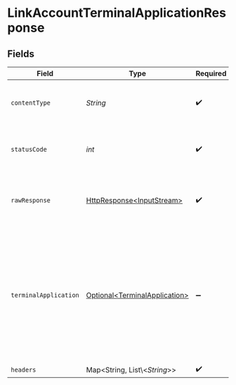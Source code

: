 # LinkAccountTerminalApplicationResponse


## Fields

| Field                                                                                                                                                                                                                                 | Type                                                                                                                                                                                                                                  | Required                                                                                                                                                                                                                              | Description                                                                                                                                                                                                                           | Example                                                                                                                                                                                                                               |
| ------------------------------------------------------------------------------------------------------------------------------------------------------------------------------------------------------------------------------------- | ------------------------------------------------------------------------------------------------------------------------------------------------------------------------------------------------------------------------------------- | ------------------------------------------------------------------------------------------------------------------------------------------------------------------------------------------------------------------------------------- | ------------------------------------------------------------------------------------------------------------------------------------------------------------------------------------------------------------------------------------- | ------------------------------------------------------------------------------------------------------------------------------------------------------------------------------------------------------------------------------------- |
| `contentType`                                                                                                                                                                                                                         | *String*                                                                                                                                                                                                                              | :heavy_check_mark:                                                                                                                                                                                                                    | HTTP response content type for this operation                                                                                                                                                                                         |                                                                                                                                                                                                                                       |
| `statusCode`                                                                                                                                                                                                                          | *int*                                                                                                                                                                                                                                 | :heavy_check_mark:                                                                                                                                                                                                                    | HTTP response status code for this operation                                                                                                                                                                                          |                                                                                                                                                                                                                                       |
| `rawResponse`                                                                                                                                                                                                                         | [HttpResponse\<InputStream>](https://docs.oracle.com/en/java/javase/11/docs/api/java.net.http/java/net/http/HttpResponse.html)                                                                                                        | :heavy_check_mark:                                                                                                                                                                                                                    | Raw HTTP response; suitable for custom response parsing                                                                                                                                                                               |                                                                                                                                                                                                                                       |
| `terminalApplication`                                                                                                                                                                                                                 | [Optional\<TerminalApplication>](../../models/components/TerminalApplication.md)                                                                                                                                                      | :heavy_minus_sign:                                                                                                                                                                                                                    | The request completed successfully.                                                                                                                                                                                                   | {<br/>"terminalApplicationID": "12345678-1234-1234-1234-123456789012",<br/>"status": "enabled",<br/>"platform": "ios",<br/>"appBundleID": "com.example.app",<br/>"packageName": "com.example.app",<br/>"sha256Digest": "1234567890",<br/>"versionCode": "1.0.0"<br/>} |
| `headers`                                                                                                                                                                                                                             | Map\<String, List\\<*String*>>                                                                                                                                                                                                        | :heavy_check_mark:                                                                                                                                                                                                                    | N/A                                                                                                                                                                                                                                   |                                                                                                                                                                                                                                       |